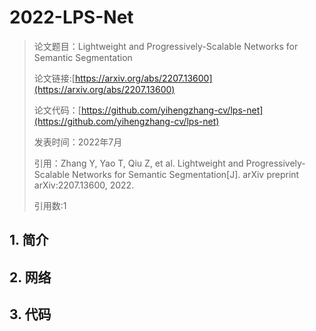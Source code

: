 # 2022-LPS-Net



> 论文题目：Lightweight and Progressively-Scalable Networks for Semantic Segmentation
>
> 论文链接:[https://arxiv.org/abs/2207.13600](https://arxiv.org/abs/2207.13600)
>
> 论文代码：[https://github.com/yihengzhang-cv/lps-net](https://github.com/yihengzhang-cv/lps-net)
>
> 发表时间：2022年7月
>
> 引用：Zhang Y, Yao T, Qiu Z, et al. Lightweight and Progressively-Scalable Networks for Semantic Segmentation[J]. arXiv preprint arXiv:2207.13600, 2022.
>
> 引用数:1



## 1. 简介







## 2. 网络





## 3. 代码



